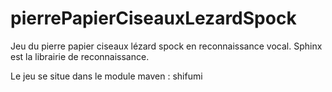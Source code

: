 # pierrePapierCiseauxLezardSpock
Jeu du pierre papier ciseaux lézard spock en reconnaissance vocal. Sphinx est la librairie de reconnaissance.

Le jeu se situe dans le module maven : shifumi
